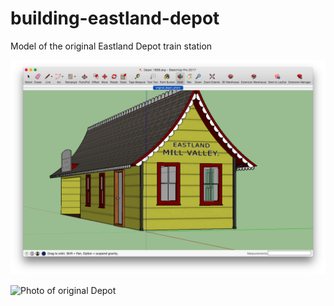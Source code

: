 # building-eastland-depot
Model of the original Eastland Depot train station

![SketchUp screenshot](https://github.com/TimeWalkOrg/building-eastland-depot/blob/master/screenshot.png)

![Photo of original Depot](https://github.com/TimeWalkOrg/building-eastland-depot/blob/master/original_depot_photo.PNG)
